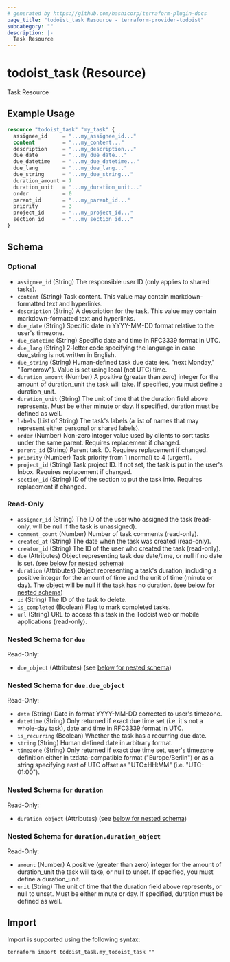 ```yaml
---
# generated by https://github.com/hashicorp/terraform-plugin-docs
page_title: "todoist_task Resource - terraform-provider-todoist"
subcategory: ""
description: |-
  Task Resource
---
```


# todoist_task (Resource)

Task Resource

## Example Usage

```terraform
resource "todoist_task" "my_task" {
  assignee_id     = "...my_assignee_id..."
  content         = "...my_content..."
  description     = "...my_description..."
  due_date        = "...my_due_date..."
  due_datetime    = "...my_due_datetime..."
  due_lang        = "...my_due_lang..."
  due_string      = "...my_due_string..."
  duration_amount = 7
  duration_unit   = "...my_duration_unit..."
  order           = 0
  parent_id       = "...my_parent_id..."
  priority        = 3
  project_id      = "...my_project_id..."
  section_id      = "...my_section_id..."
}
```

<!-- schema generated by tfplugindocs -->
## Schema

### Optional

- `assignee_id` (String) The responsible user ID (only applies to shared tasks).
- `content` (String) Task content. This value may contain markdown-formatted text and hyperlinks.
- `description` (String) A description for the task. This value may contain markdown-formatted text and hyperlinks.
- `due_date` (String) Specific date in YYYY-MM-DD format relative to the user's timezone.
- `due_datetime` (String) Specific date and time in RFC3339 format in UTC.
- `due_lang` (String) 2-letter code specifying the language in case due_string is not written in English.
- `due_string` (String) Human-defined task due date (ex. "next Monday," "Tomorrow"). Value is set using local (not UTC) time.
- `duration_amount` (Number) A positive (greater than zero) integer for the amount of duration_unit the task will take. If specified, you must define a duration_unit.
- `duration_unit` (String) The unit of time that the duration field above represents. Must be either minute or day. If specified, duration must be defined as well.
- `labels` (List of String) The task's labels (a list of names that may represent either personal or shared labels).
- `order` (Number) Non-zero integer value used by clients to sort tasks under the same parent. Requires replacement if changed.
- `parent_id` (String) Parent task ID. Requires replacement if changed.
- `priority` (Number) Task priority from 1 (normal) to 4 (urgent).
- `project_id` (String) Task project ID. If not set, the task is put in the user's Inbox. Requires replacement if changed.
- `section_id` (String) ID of the section to put the task into. Requires replacement if changed.

### Read-Only

- `assigner_id` (String) The ID of the user who assigned the task (read-only, will be null if the task is unassigned).
- `comment_count` (Number) Number of task comments (read-only).
- `created_at` (String) The date when the task was created (read-only).
- `creator_id` (String) The ID of the user who created the task (read-only).
- `due` (Attributes) Object representing task due date/time, or null if no date is set. (see [below for nested schema](#nestedatt--due))
- `duration` (Attributes) Object representing a task's duration, including a positive integer for the amount of time and the unit of time (minute or day). The object will be null if the task has no duration. (see [below for nested schema](#nestedatt--duration))
- `id` (String) The ID of the task to delete.
- `is_completed` (Boolean) Flag to mark completed tasks.
- `url` (String) URL to access this task in the Todoist web or mobile applications (read-only).

<a id="nestedatt--due"></a>
### Nested Schema for `due`

Read-Only:

- `due_object` (Attributes) (see [below for nested schema](#nestedatt--due--due_object))

<a id="nestedatt--due--due_object"></a>
### Nested Schema for `due.due_object`

Read-Only:

- `date` (String) Date in format YYYY-MM-DD corrected to user's timezone.
- `datetime` (String) Only returned if exact due time set (i.e. it's not a whole-day task), date and time in RFC3339 format in UTC.
- `is_recurring` (Boolean) Whether the task has a recurring due date.
- `string` (String) Human defined date in arbitrary format.
- `timezone` (String) Only returned if exact due time set, user's timezone definition either in tzdata-compatible format ("Europe/Berlin") or as a string specifying east of UTC offset as "UTC±HH:MM" (i.e. "UTC-01:00").



<a id="nestedatt--duration"></a>
### Nested Schema for `duration`

Read-Only:

- `duration_object` (Attributes) (see [below for nested schema](#nestedatt--duration--duration_object))

<a id="nestedatt--duration--duration_object"></a>
### Nested Schema for `duration.duration_object`

Read-Only:

- `amount` (Number) A positive (greater than zero) integer for the amount of duration_unit the task will take, or null to unset. If specified, you must define a duration_unit.
- `unit` (String) The unit of time that the duration field above represents, or null to unset. Must be either minute or day. If specified, duration must be defined as well.

## Import

Import is supported using the following syntax:

```shell
terraform import todoist_task.my_todoist_task ""
```
